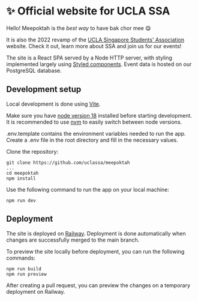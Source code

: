 # :sparkles: Official website for UCLA SSA

Hello! Meepoktah is the *best way* to have bak chor mee :yum: 

It is also the 2022 revamp of the [UCLA Singapore Students' Association](https://www.uclassa.org) website. Check it out, learn more about SSA and join us for our events!

The site is a React SPA served by a Node HTTP server, with styling implemented largely using [Styled components](https://styled-components.com/). Event data is hosted on our PostgreSQL database.

## Development setup
Local development is done using [Vite](https://vitejs.dev/).

Make sure you have [node version 18](https://nodejs.org/en/) installed before starting development. 
It is recommended to use [nvm](https://github.com/nvm-sh/nvm) to easily switch between node versions.

.env.template contains the environment variables needed to run the app. Create a .env file in the root directory and fill in the necessary values.

Clone the repository:
```
git clone https://github.com/uclassa/meepoktah
...
cd meepoktah
npm install
```
Use the following command to run the app on your local machine:
```
npm run dev
```

## Deployment

The site is deployed on [Railway](https://railway.app/). Deployment is done automatically when changes are successfully merged to the main branch.

To preview the site locally before deployment, you can run the following commands:
```
npm run build
npm run preview
```

After creating a pull request, you can preview the changes on a temporary deployment on Railway.
